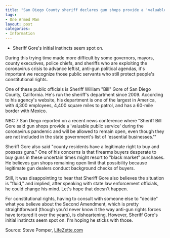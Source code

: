 ```yaml
---
title: "San Diego County sheriff declares gun shops provide a 'valuable public service'"
tags:
- One Armed Man
layout: post
categories:
- Information
---
```


- Sheriff Gore's initial instincts seem spot on.

During this trying time made more difficult by some governors, mayors, county executives, police chiefs, and sheriffs who are exploiting the coronavirus crisis to advance leftist, anti-gun political agendas, it's important we recognize those public servants who still protect people's constitutional rights.

One of these public officials is Sheriff William "Bill" Gore of San Diego County, California. He's run the sheriff's department since 2009. According to his agency's website, his department is one of the largest in America, with 4,300 employees, 4,400 square miles to patrol, and has a 60-mile border with Mexico.

NBC 7 San Diego reported on a recent news conference where "Sheriff Bill Gore said gun shops provide a 'valuable public service' during the coronavirus pandemic and will be allowed to remain open, even though they are not included in the state government's list of 'essential businesses.'"

Sheriff Gore also said "county residents have a legitimate right to buy and possess guns." One of his concerns is that firearms buyers desperate to buy guns in these uncertain times might resort to "black market" purchases. He believes gun shops remaining open limit that possibility because legitimate gun dealers conduct background checks of buyers.

Still, it was disappointing to hear that Sheriff Gore also believes the situation is "fluid," and implied, after speaking with state law enforcement officials, he could change his mind. Let's hope that doesn't happen.

For constitutional rights, having to consult with someone else to "decide" what you believe about the Second Amendment, which is pretty straightforward (though you'd never know it the way anti-gun rights forces have tortured it over the years), is disheartening. However, Sheriff Gore's initial instincts seem spot on. I'm hoping he sticks with those.

Source: Steve Pomper, [LifeZette.com](https://www.lifezette.com/2020/03/san-diego-county-sheriff-declares-gun-shops-provide-a-valuable-public-service/)